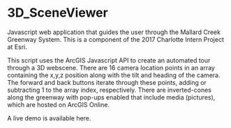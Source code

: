 # 3D_SceneViewer
Javascript web application that guides the user through the Mallard Creek Greenway System.  This is a component of the 2017 Charlotte Intern Project at Esri.


This script uses the ArcGIS Javascript API to create an automated tour through a 3D webscene.  There are 16 camera location points in an array containing the x,y,z position along with the tilt and heading of the camera.  The forward and back buttons iterate through these points, adding or subtracting 1 to the array index, respectively.  There are inverted-cones along the greenway with pop-ups enabled that include media (pictures), which are hosted on ArcGIS Online.

A live demo is available here.
